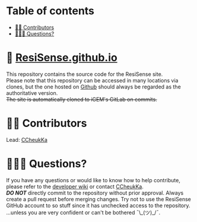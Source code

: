 # Table of contents <!-- omit in toc -->
- [✍🏻 Contributors](#-contributors)
- [🙋🏻‍♂️ Questions?](#️-questions)

# 🧬 [ResiSense.github.io](https://ResiSense.github.io) <!-- omit in toc -->
This repository contains the source code for the ResiSense site.  
Please note that this repository can be accessed in many locations via clones, but the one hosted on [Github](https://github.com/ResiSense/ResiSense.github.io) should always be regarded as the authoritative version.  
~~The site is automatically cloned to iGEM's GitLab on commits.~~  

# ✍🏻 Contributors
Lead: [CCheukKa](https://github.com/CCheukKa)

# 🙋🏻‍♂️ Questions?
If you have any questions or would like to know how to help contribute, please refer to the [developer wiki](/DEV-WIKI.md) or contact [CCheukKa](https://github.com/CCheukKa).  
***DO NOT*** directly commit to the repository without prior approval. Always create a pull request before merging changes. Try not to use the ResiSense GitHub account to so stuff since it has unchecked access to the repository.  
...unless you are very confident or can't be bothered ¯\\\_(ツ)\_/¯.  
